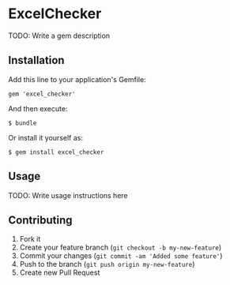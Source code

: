 # ExcelChecker

TODO: Write a gem description

## Installation

Add this line to your application's Gemfile:

    gem 'excel_checker'

And then execute:

    $ bundle

Or install it yourself as:

    $ gem install excel_checker

## Usage

TODO: Write usage instructions here

## Contributing

1. Fork it
2. Create your feature branch (`git checkout -b my-new-feature`)
3. Commit your changes (`git commit -am 'Added some feature'`)
4. Push to the branch (`git push origin my-new-feature`)
5. Create new Pull Request

